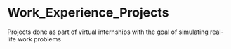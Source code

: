 # Work_Experience_Projects
Projects done as part of virtual internships with the goal of simulating real-life work problems

